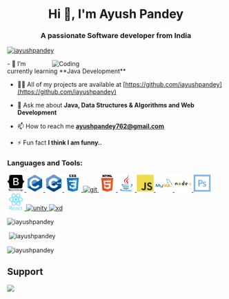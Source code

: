 
<h1 align="center">Hi 👋, I'm Ayush Pandey</h1>
<h3 align="center">A passionate Software developer from India</h3>

<p align="left"> <a href="https://twitter.com/iayushpandey" target="blank"><img src="https://img.shields.io/twitter/follow/iayushpandey?logo=twitter&style=for-the-badge" alt="iayushpandey" /></a> </p>
<img align="right" alt="Coding" width="400" src="https://user-images.githubusercontent.com/60788180/131893851-b24002a3-72be-40cf-a179-7cbdff89b087.gif">
- 🌱 I’m currently learning **Java Development**

- 👨‍💻 All of my projects are available at [https://github.com/iayushpandey](https://github.com/iayushpandey)

- 💬 Ask me about **Java, Data Structures & Algorithms and Web Development**

- 📫 How to reach me **ayushpandey762@gmail.com**

- ⚡ Fun fact **I think I am funny..**



<h3 align="left">Languages and Tools:</h3>
<p align="left"> <a href="https://getbootstrap.com" target="_blank" rel="noreferrer"> <img src="https://raw.githubusercontent.com/devicons/devicon/master/icons/bootstrap/bootstrap-plain-wordmark.svg" alt="bootstrap" width="40" height="40"/> </a> <a href="https://www.cprogramming.com/" target="_blank" rel="noreferrer"> <img src="https://raw.githubusercontent.com/devicons/devicon/master/icons/c/c-original.svg" alt="c" width="40" height="40"/> </a> <a href="https://www.w3schools.com/cpp/" target="_blank" rel="noreferrer"> <img src="https://raw.githubusercontent.com/devicons/devicon/master/icons/cplusplus/cplusplus-original.svg" alt="cplusplus" width="40" height="40"/> </a> <a href="https://www.w3schools.com/css/" target="_blank" rel="noreferrer"> <img src="https://raw.githubusercontent.com/devicons/devicon/master/icons/css3/css3-original-wordmark.svg" alt="css3" width="40" height="40"/> </a> <a href="https://git-scm.com/" target="_blank" rel="noreferrer"> <img src="https://www.vectorlogo.zone/logos/git-scm/git-scm-icon.svg" alt="git" width="40" height="40"/> </a> <a href="https://www.w3.org/html/" target="_blank" rel="noreferrer"> <img src="https://raw.githubusercontent.com/devicons/devicon/master/icons/html5/html5-original-wordmark.svg" alt="html5" width="40" height="40"/> </a> <a href="https://www.java.com" target="_blank" rel="noreferrer"> <img src="https://raw.githubusercontent.com/devicons/devicon/master/icons/java/java-original.svg" alt="java" width="40" height="40"/> </a> <a href="https://developer.mozilla.org/en-US/docs/Web/JavaScript" target="_blank" rel="noreferrer"> <img src="https://raw.githubusercontent.com/devicons/devicon/master/icons/javascript/javascript-original.svg" alt="javascript" width="40" height="40"/> </a> <a href="https://www.mysql.com/" target="_blank" rel="noreferrer"> <img src="https://raw.githubusercontent.com/devicons/devicon/master/icons/mysql/mysql-original-wordmark.svg" alt="mysql" width="40" height="40"/> </a> <a href="https://nodejs.org" target="_blank" rel="noreferrer"> <img src="https://raw.githubusercontent.com/devicons/devicon/master/icons/nodejs/nodejs-original-wordmark.svg" alt="nodejs" width="40" height="40"/> </a> <a href="https://www.photoshop.com/en" target="_blank" rel="noreferrer"> <img src="https://raw.githubusercontent.com/devicons/devicon/master/icons/photoshop/photoshop-line.svg" alt="photoshop" width="40" height="40"/> </a> <a href="https://reactjs.org/" target="_blank" rel="noreferrer"> <img src="https://raw.githubusercontent.com/devicons/devicon/master/icons/react/react-original-wordmark.svg" alt="react" width="40" height="40"/> </a> <a href="https://unity.com/" target="_blank" rel="noreferrer"> <img src="https://www.vectorlogo.zone/logos/unity3d/unity3d-icon.svg" alt="unity" width="40" height="40"/> </a> <a href="https://www.adobe.com/products/xd.html" target="_blank" rel="noreferrer"> <img src="https://cdn.worldvectorlogo.com/logos/adobe-xd.svg" alt="xd" width="40" height="40"/> </a> </p>

<p><img align="center" src="https://github-readme-stats.vercel.app/api/top-langs?username=iayushpandey&show_icons=true&locale=en&layout=compact" alt="iayushpandey" /></p>

<p>&nbsp;<img align="center" src="https://github-readme-stats.vercel.app/api?username=iayushpandey&show_icons=true&locale=en" alt="iayushpandey" /></p>

<p><img align="center" src="https://github-readme-streak-stats.herokuapp.com/?user=iayushpandey&" alt="iayushpandey" /></p>

## Support
<p><a href="https://www.buymeacoffee.com/iayushpandey"><img src="https://img.buymeacoffee.com/button-api/?text=Buy me a pizza&emoji=🍕&slug=iayushpandey&button_colour=BD5FFF&font_colour=ffffff&font_family=Arial&outline_colour=000000&coffee_colour=FFDD00" /></a></p><br><br>


<br>
